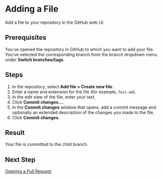 # Adding a File

Add a file to your repository in the GitHub web UI.

## Prerequisites

You've opened the repository in GitHub to which you want to add your file.
You've selected the corresponding branch from the branch dropdown menu under **Switch branches/tags**.

## Steps

1. In the repository, select **Add file > Create new file**.
2. Enter a name and extension for the file (for example, `Test.md`).
3. In the edit view of the file, enter your text.
4. Click **Commit changes...**. 
5. In the **Commit changes** window that opens, add a commit message and optionally an extended description of the changes you made to the file.
6. Click **Commit changes**. 

## Result

Your file is committed to the child branch.

## Next Step

[Opening a Pull Request](pull-request.md)
